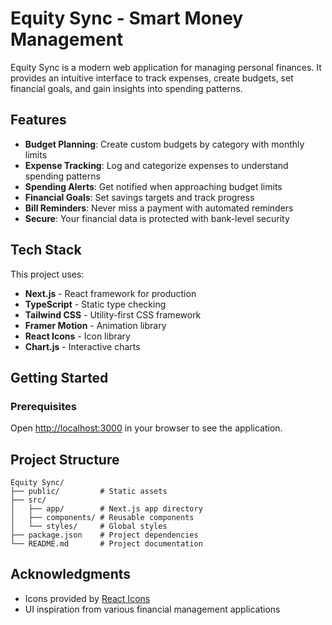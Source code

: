 # Equity Sync - Smart Money Management

Equity Sync is a modern web application for managing personal finances. It provides an intuitive interface to track expenses, create budgets, set financial goals, and gain insights into spending patterns.

## Features

- **Budget Planning**: Create custom budgets by category with monthly limits
- **Expense Tracking**: Log and categorize expenses to understand spending patterns
- **Spending Alerts**: Get notified when approaching budget limits
- **Financial Goals**: Set savings targets and track progress
- **Bill Reminders**: Never miss a payment with automated reminders
- **Secure**: Your financial data is protected with bank-level security

## Tech Stack

This project uses:

- **Next.js** - React framework for production
- **TypeScript** - Static type checking
- **Tailwind CSS** - Utility-first CSS framework
- **Framer Motion** - Animation library
- **React Icons** - Icon library
- **Chart.js** - Interactive charts

## Getting Started

### Prerequisites

 Open [http://localhost:3000](http://localhost:3000) in your browser to see the application.

## Project Structure

```
Equity Sync/
├── public/         # Static assets
├── src/
│   ├── app/        # Next.js app directory
│   ├── components/ # Reusable components
│   └── styles/     # Global styles
├── package.json    # Project dependencies
└── README.md       # Project documentation
```



## Acknowledgments

- Icons provided by [React Icons](https://react-icons.github.io/react-icons/)
- UI inspiration from various financial management applications 